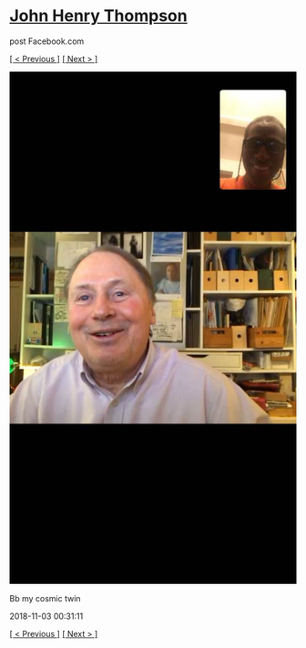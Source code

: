 # [John Henry Thompson](../README.md)
post Facebook.com

[[ < Previous ]](2018-11-05-4.md) [[ Next > ]](2018-11-02-1.md)

[![](../media/2018-11-03/Timeline-Photos-Bb-my-cosmic-twin.jpg)](../README.md)

Bb my cosmic twin

2018-11-03 00:31:11

[[ < Previous ]](2018-11-05-4.md) [[ Next > ]](2018-11-02-1.md)